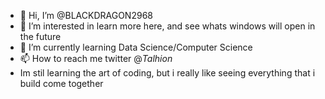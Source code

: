 - 👋 Hi, I’m @BLACKDRAGON2968
- 👀 I’m interested in learn more here, and see whats windows will open in the future
- 🌱 I’m currently learning Data Science/Computer Science
- 📫 How to reach me twitter @_Talhion_
- Im stil learning the art of coding, but i really like seeing everything that i build come together

<!---
BLACKDRAGON2968/BLACKDRAGON2968 is a ✨ special ✨ repository because its `README.md` (this file) appears on your GitHub profile.
You can click the Preview link to take a look at your changes.
--->
